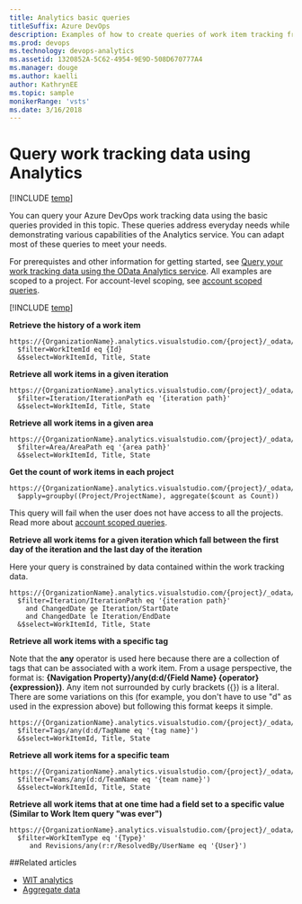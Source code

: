 ```yaml
---
title: Analytics basic queries
titleSuffix: Azure DevOps  
description: Examples of how to create queries of work item tracking from the Analytics service for Azure DevOps
ms.prod: devops
ms.technology: devops-analytics
ms.assetid: 1320852A-5C62-4954-9E9D-508D670777A4
ms.manager: douge
ms.author: kaelli
author: KathrynEE
ms.topic: sample
monikerRange: 'vsts'
ms.date: 3/16/2018
---
```


# Query work tracking data using Analytics  

[!INCLUDE [temp](../../_shared/version-vsts-only.md)] 

You can query your Azure DevOps work tracking data using the basic queries provided in this topic. These queries address everyday needs while demonstrating various capabilities of the
Analytics service. You can adapt most of these queries to meet your needs.

For prerequistes and other information for getting started, see [Query your work tracking data using the OData Analytics service](wit-analytics.md). All examples are scoped to a project. For account-level scoping, see [account scoped queries](account-scoped-queries.md).

[!INCLUDE [temp](../_shared/analytics-preview.md)]

**Retrieve the history of a work item**

```OData
https://{OrganizationName}.analytics.visualstudio.com/{project}/_odata/v1.0/WorkItemRevisions?
  $filter=WorkItemId eq {Id}
  &$select=WorkItemId, Title, State
```

**Retrieve all work items in a given iteration**

```OData
https://{OrganizationName}.analytics.visualstudio.com/{project}/_odata/v1.0/WorkItems?
  $filter=Iteration/IterationPath eq '{iteration path}'
  &$select=WorkItemId, Title, State
```

**Retrieve all work items in a given area**

```OData
https://{OrganizationName}.analytics.visualstudio.com/{project}/_odata/v1.0/WorkItems?
  $filter=Area/AreaPath eq '{area path}'
  &$select=WorkItemId, Title, State
```

**Get the count of work items in each project**
```OData
https://{OrganizationName}.analytics.visualstudio.com/{project}/_odata/v1.0/WorkItems?
  $apply=groupby((Project/ProjectName), aggregate($count as Count))
```

This query will fail when the user does not have access to all the projects. Read more about [account scoped queries](account-scoped-queries.md).

**Retrieve all work items for a given iteration which fall between the first day of the iteration and the last day of the iteration**

Here your query is constrained by data contained within the work tracking data. 

```OData
https://{OrganizationName}.analytics.visualstudio.com/{project}/_odata/v1.0/WorkItems?
  $filter=Iteration/IterationPath eq '{iteration path}' 
    and ChangedDate ge Iteration/StartDate 
    and ChangedDate le Iteration/EndDate
  &$select=WorkItemId, Title, State
```

**Retrieve all work items with a specific tag**

Note that the **any** operator is used here because there are a collection of tags that can be associated with a work item.
From a usage perspective, the format is: **{Navigation Property}/any(d:d/{Field Name} {operator} {expression})**. Any item not surrounded by curly brackets ({}) is a literal. There are some variations on this (for example, you don't have to use "d" as used in the expression above)
but following this format keeps it simple.

```OData
https://{OrganizationName}.analytics.visualstudio.com/{project}/_odata/v1.0/WorkItems?
  $filter=Tags/any(d:d/TagName eq '{tag name}')
  &$select=WorkItemId, Title, State
```

**Retrieve all work items for a specific team**

```OData
https://{OrganizationName}.analytics.visualstudio.com/{project}/_odata/v1.0/WorkItems?
  $filter=Teams/any(d:d/TeamName eq '{team name}')
  &$select=WorkItemId, Title, State
```

**Retrieve all work items that at one time had a field set to a specific value (Similar to Work Item query "was ever")**

```OData
https://{OrganizationName}.analytics.visualstudio.com/{project}/_odata/v1.0/WorkItems?
  $filter=WorkItemType eq '{Type}'
     and Revisions/any(r:r/ResolvedBy/UserName eq '{User}')
```

##Related articles 

- [WIT analytics](wit-analytics.md)  
- [Aggregate data](aggregated-data-analytics.md)
